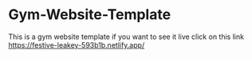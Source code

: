 # Gym-Website-Template
This is a gym website template if you want to see it live click on this link https://festive-leakey-593b1b.netlify.app/
